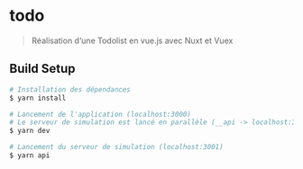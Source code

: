 # todo

> Réalisation d‘une Todolist en vue.js avec Nuxt et Vuex

## Build Setup

``` bash
# Installation des dépendances
$ yarn install

# Lancement de l'application (localhost:3000)
# Le serveur de simulation est lancé en parallèle (__api -> localhost:3001)
$ yarn dev

# Lancement du serveur de simulation (localhost:3001)
$ yarn api
```
